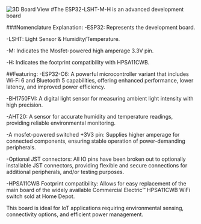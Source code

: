 ![3D Board View](https://github.com/CreativeSolutionsDepot/ESP32-LSHT-M-H/assets/139827662/ce4419be-54ed-4cae-9b3a-dfc41d61d35f)
#The ESP32-LSHT-M-H is an advanced development board 

###Nomenclature Explanation:
-ESP32: Represents the development board.

-LSHT: Light Sensor & Humidity/Temperature.

-M: Indicates the Mosfet-powered high amperage 3.3V pin.

-H: Indicates the footprint compatibility with HPSA11CWB.


##Featuring:
-ESP32-C6: A powerful microcontroller variant that includes Wi-Fi 6 and Bluetooth 5 capabilities, offering enhanced performance, lower latency, and improved power efficiency.

-BH1750FVI: A digital light sensor for measuring ambient light intensity with high precision.

-AHT20: A sensor for accurate humidity and temperature readings, providing reliable environmental monitoring.

-A mosfet-powered switched +3V3 pin: Supplies higher amperage for connected components, ensuring stable operation of power-demanding peripherals.

-Optional JST connectors: All IO pins have been broken out to optionally installable JST connectors, providing flexible and secure connections for additional peripherals, and/or testing purposes.

-HPSA11CWB Footprint compatibility: Allows for easy replacement of the main board of the widely available Commercial Electric™ HPSA11CWB WiFi switch sold at Home Depot.


This board is ideal for IoT applications requiring environmental sensing, connectivity options, and efficient power management.
